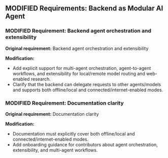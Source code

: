 

## MODIFIED Requirements: Backend as Modular AI Agent

### MODIFIED Requirement: Backend agent orchestration and extensibility

**Original requirement:** Backend agent orchestration and extensibility

**Modification:**

- Add explicit support for multi-agent orchestration, agent-to-agent workflows, and extensibility for local/remote model routing and web-enabled research.
- Clarify that the backend can delegate requests to other agents/models and supports both offline/local and connected/internet-enabled modes.

### MODIFIED Requirement: Documentation clarity

**Original requirement:** Documentation clarity

**Modification:**

- Documentation must explicitly cover both offline/local and connected/internet-enabled modes.
- Add onboarding guidance for contributors about agent orchestration, extensibility, and multi-agent workflows.
